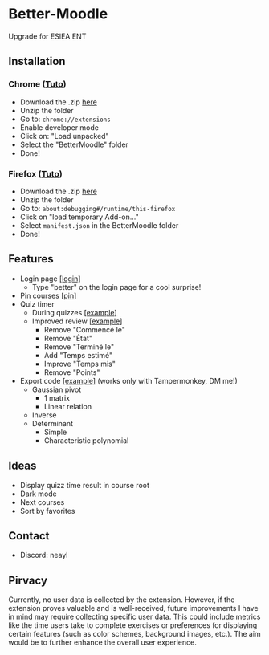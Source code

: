 # Better-Moodle
Upgrade for ESIEA ENT

## Installation
### Chrome ([Tuto](https://bashvlas.com/blog/install-chrome-extension-in-developer-mode))
- Download the .zip [here](https://github.com/Ne4yl/Better-Moodle/archive/refs/heads/main.zip)
- Unzip the folder
- Go to: `chrome://extensions`
- Enable developer mode
- Click on: "Load unpacked"
- Select the "BetterMoodle" folder
- Done!

### Firefox ([Tuto](https://youtu.be/XqWMDv411k0?si=wgiiYVw1CdBSfoQY&t=35))
- Download the .zip [here](https://github.com/Ne4yl/Better-Moodle/archive/refs/heads/main.zip)
- Unzip the folder
- Go to: `about:debugging#/runtime/this-firefox`
- Click on "load temporary Add-on..."
- Select `manifest.json` in the BetterMoodle folder
- Done!

## Features 
- Login page [[login]](images/login.png)
    - Type "better" on the login page for a cool surprise!
- Pin courses [[pin]](images/pin.png)
- Quiz timer 
    - During quizzes [[example]](images/quizz.png)
    - Improved review [[example]](images/review.png)
        - Remove "Commencé le"
        - Remove "État"
        - Remove "Terminé le"
        - Add "Temps estimé"
        - Improve "Temps mis"
        - Remove "Points"
- Export code [[example]](images/quizz.png) (works only with Tampermonkey, DM me!)
    - Gaussian pivot
        - 1 matrix
        - Linear relation
    - Inverse
    - Determinant
        - Simple 
        - Characteristic polynomial

## Ideas
- Display quizz time result in course root
- Dark mode
- Next courses
- Sort by favorites

## Contact
- Discord: neayl 

## Pirvacy 
Currently, no user data is collected by the extension. However, if the extension proves valuable and is well-received, future improvements I have in mind may require collecting specific user data. This could include metrics like the time users take to complete exercises or preferences for displaying certain features (such as color schemes, background images, etc.). The aim would be to further enhance the overall user experience.